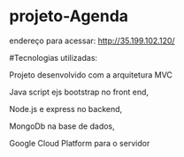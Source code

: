 ﻿# projeto-Agenda
 
 endereço para acessar:
 http://35.199.102.120/



﻿#Tecnologias utilizadas: 

Projeto desenvolvido com a arquitetura MVC


Java script ejs bootstrap no front end, 

Node.js e express no backend, 

MongoDb na base de dados, 

Google Cloud Platform para o servidor  
